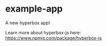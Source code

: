 # example-app
A new hyperbox app!

Learn more about hyperbox-js here: https://www.npmjs.com/package/hyperbox-js
  